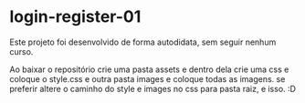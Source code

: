 # login-register-01
Este projeto foi desenvolvido de forma autodidata, sem seguir nenhum curso.

Ao baixar o repositório crie uma pasta assets e dentro dela crie uma css e coloque o style.css e outra pasta images e coloque todas as imagens.
se preferir altere o caminho do style e images no css para pasta raiz, e isso. :D
